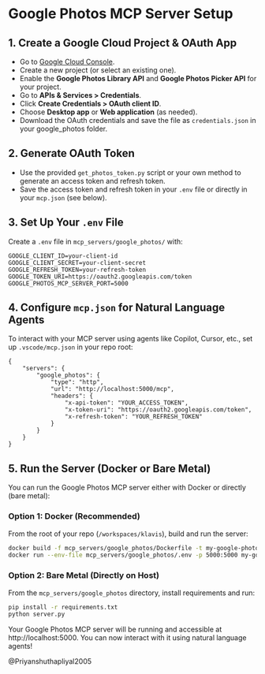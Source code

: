 # Google Photos MCP Server Setup

## 1. Create a Google Cloud Project & OAuth App

- Go to [Google Cloud Console](https://console.cloud.google.com/).
- Create a new project (or select an existing one).
- Enable the **Google Photos Library API** and **Google Photos Picker API** for your project.
- Go to **APIs & Services > Credentials**.
- Click **Create Credentials > OAuth client ID**.
- Choose **Desktop app** or **Web application** (as needed).
- Download the OAuth credentials and save the file as `credentials.json` in your google_photos folder.

## 2. Generate OAuth Token

- Use the provided `get_photos_token.py` script or your own method to generate an access token and refresh token.
- Save the access token and refresh token in your `.env` file or directly in your `mcp.json` (see below).


## 3. Set Up Your `.env` File

Create a `.env` file in `mcp_servers/google_photos/` with:
```
GOOGLE_CLIENT_ID=your-client-id
GOOGLE_CLIENT_SECRET=your-client-secret
GOOGLE_REFRESH_TOKEN=your-refresh-token
GOOGLE_TOKEN_URI=https://oauth2.googleapis.com/token
GOOGLE_PHOTOS_MCP_SERVER_PORT=5000
```

## 4. Configure `mcp.json` for Natural Language Agents

To interact with your MCP server using agents like Copilot, Cursor, etc., set up `.vscode/mcp.json` in your repo root:
```jsonc
{
    "servers": {
        "google_photos": {
            "type": "http",
            "url": "http://localhost:5000/mcp",
            "headers": {
                "x-api-token": "YOUR_ACCESS_TOKEN",
                "x-token-uri": "https://oauth2.googleapis.com/token",
                "x-refresh-token": "YOUR_REFRESH_TOKEN"
            }
        }
    }
}
```


## 5. Run the Server (Docker or Bare Metal)

You can run the Google Photos MCP server either with Docker or directly (bare metal):

### Option 1: Docker (Recommended)
From the root of your repo (`/workspaces/klavis`), build and run the server:

```bash
docker build -f mcp_servers/google_photos/Dockerfile -t my-google-photos-server .
docker run --env-file mcp_servers/google_photos/.env -p 5000:5000 my-google-photos-server
```

### Option 2: Bare Metal (Directly on Host)
From the `mcp_servers/google_photos` directory, install requirements and run:

```bash
pip install -r requirements.txt
python server.py
```

Your Google Photos MCP server will be running and accessible at http://localhost:5000. You can now interact with it using natural language agents!

@Priyanshuthapliyal2005
